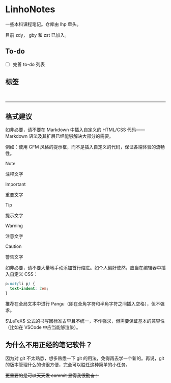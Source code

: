 # LinhoNotes

一些本科课程笔记。仓库由 lhp 牵头。

目前 zdy， gby 和 zst 已加入。

## To-do

- [ ] 完善 to-do 列表

## 标签

<T t="红色" red />
<T t="橙色" orange />
<T t="黄色" yellow />
<T t="绿色" green />
<T t="蓝色" blue />
<T t="靛青" indigo />
<T t="紫色" purple />
<br/>
<T t="粉色" pink />
<T t="洋红" magenta />
<T t="青绿" lime />
<T t="橄榄" olive />
<T t="青色" cyan />
<T t="茶色" teal />
<T t="灰色" gray />

---

<T t="必修" yellow />
<T t="考试" red />
<T t="学分 5.0" gray />
<T t="选修" green />
<T t="考查" purple />
<T t="学分 2.0" gray />
<T t="自学" cyan />
<T t="思维题" blue />

## 格式建议

如非必要，请不要在 Markdown 中插入自定义的 HTML/CSS 代码——Markdown 语法及其扩展已经能够解决大部分的需要。

例如：使用 GFM 风格的提示框，而不是插入自定义的代码，保证各端体验的流畅性。

> [!note]
> 注释文字

> [!important]
> 重要文字

> [!tip]
> 提示文字

> [!warning]
> 注意文字

> [!caution]
> 警告文字

如非必要，请不要大量地手动添加首行缩进。如个人偏好使然，应当在编辑器中插入自定义 CSS：

```css
p:not(li p) {
  text-indent: 2em;
}
```

推荐在全局文本中进行 Pangu（即在全角字符和半角字符之间插入空格），但不强求。

$\LaTeX$ 公式的书写因标准古早且不统一，不作强求，但需要保证基本的兼容性（比如在 VSCode 中应当能够渲染）。

## 为什么不用正经的笔记软件？

因为对 git 不太熟悉，想多熟悉一下 git 的用法，免得再去学一个新的。再说，git 的版本管理什么的也很方便，完全可以胜任这种简单的小任务。

~~更重要的是可以天天发 commit 显得我很勤奋！~~
